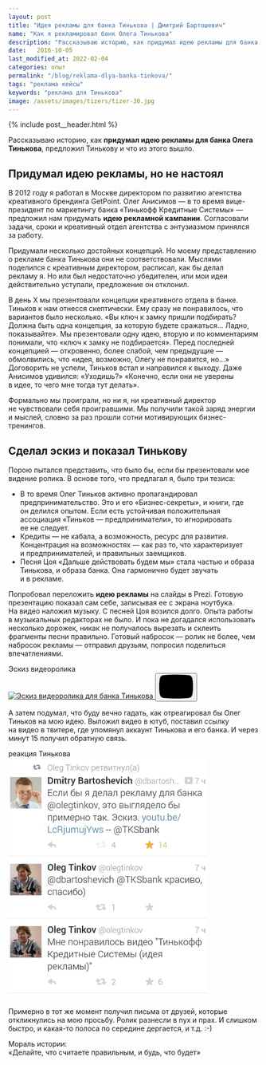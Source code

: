 ```yaml
---
layout: post
title: "Идея рекламы для банка Тинькова | Дмитрий Бартошевич"
name: "Как я рекламировал банк Олега Тинькова"
description: "Рассказываю историю, как придумал идею рекламы для банка Олега Тинькова, поделился с&nbsp;Тиньковым и&nbsp;что из&nbsp;этого вышло."
date:   2016-10-05
last_modified_at: 2022-02-04
categories: опыт
permalink: "/blog/reklama-dlya-banka-tinkova/"
tags: "реклама кейсы"
keywords: "реклама для Тинькова"
image: /assets/images/tizers/tizer-30.jpg
---
```


{% include post__header.html %} 

<p>Рассказываю историю, как <strong>придумал идею рекламы для банка Олега Тинькова</strong>, предложил Тинькову и что из этого вышло.</p>

<section class="row-gap--m">
<h2 class="section__title h1 bold ">Придумал идею рекламы, но&nbsp;не&nbsp;настоял</h2>
<p>В&nbsp;2012 году я&nbsp;работал в&nbsp;Москве директором по&nbsp;развитию агентства креативного брендинга GetPoint. Олег Анисимов&nbsp;— в&nbsp;то&nbsp;время вице-президент по&nbsp;маркетингу банка «Тинькофф Кредитные Системы»&nbsp;— предложил нам придумать <b>идею рекламной кампании</b>. Согласовали задачи, сроки и&nbsp;креативный отдел агентства с&nbsp;энтузиазмом принялся за&nbsp;работу.</p>
<p>Придумали несколько достойных концепций. Но&nbsp;моему представлению о&nbsp;рекламе банка Тинькова они не&nbsp;соответствовали. Мыслями поделился с&nbsp;креативным директором, расписал, как&nbsp;бы делал рекламу&nbsp;я. Но&nbsp;или был недостаточно убедителен, или мои идеи действительно уступали, предложение он&nbsp;отклонил.</p>
<p>В&nbsp;день&nbsp;Х мы&nbsp;презентовали концепции креативного отдела в&nbsp;банке. Тиньков к&nbsp;нам отнесся скептически. Ему сразу не&nbsp;понравилось, что вариантов было несколько. «Вы&nbsp;ключ к&nbsp;замку пришли подбирать? Должна быть одна концепция, за&nbsp;которую будете сражаться... Ладно, показывайте». Мы&nbsp;презентовали одну идею, вторую и&nbsp;по&nbsp;комментариям понимали, что «ключ к&nbsp;замку не&nbsp;подбирается». Перед последней концепцией&nbsp;— откровенно, более слабой, чем предыдущие&nbsp;— обмолвились, что «идея, возможно, Олегу не&nbsp;понравится, но...» Договорить не&nbsp;успели, Тиньков встал и&nbsp;направился к&nbsp;выходу. Даже Анисимов удивился: «Уходишь?» «Конечно, если они не&nbsp;уверены в&nbsp;идее, то&nbsp;чего мне тогда тут делать».</p>
<p>Формально мы&nbsp;проиграли, но&nbsp;ни&nbsp;я, ни&nbsp;креативный директор не&nbsp;чувствовали себя проигравшими. Мы&nbsp;получили такой заряд энергии и&nbsp;мыслей, словно за&nbsp;раз прошли сотни мотивирующих бизнес-тренингов.</p>
</section>

<section class="row-gap--m">
<h2 class="section__title h1 bold ">Сделал эскиз и&nbsp;показал Тинькову</h2>
<p>Порою пытался представить, что было&nbsp;бы, если&nbsp;бы презентовали мое видение ролика. В&nbsp;основе того, что предлагал&nbsp;я, было три тезиса:</p>
<ul class="additive-spacing">
	<li class="list-li">В&nbsp;то&nbsp;время Олег Тиньков активно пропагандировал предпринимательство. Это и&nbsp;его «Бизнес-секреты», и&nbsp;книги, где он&nbsp;делился опытом. Если есть устойчивая положительная ассоциация «Тиньков&nbsp;— предприниматели», то&nbsp;игнорировать ее&nbsp;не&nbsp;следует.</li>
	<li class="list-li">Кредиты&nbsp;— не&nbsp;кабала, а&nbsp;возможность, ресурс для развития. Концентрация на&nbsp;возможностях&nbsp;— как раз&nbsp;то, что характеризует и&nbsp;предпринимателей, и&nbsp;правильных заемщиков.</li>
	<li class="list-li">Песня Цоя «Дальше действовать будем&nbsp;мы» стала частью и&nbsp;образа Тинькова, и&nbsp;образа банка. Она гармонично будет звучать и&nbsp;в&nbsp;рекламе.</li>
 </ul>
<p>Попробовал переложить <b>идею рекламы</b> на&nbsp;слайды в&nbsp;Prezi. Готовую презентацию показал сам себе, записывая ее&nbsp;с&nbsp;экрана ноутбука. На&nbsp;видео наложил музыку. С&nbsp;песней Цоя возился долго. Опыта работы в&nbsp;музыкальных редакторах не&nbsp;было. И&nbsp;пока не&nbsp;догадался использовать несколько дорожек, никак не&nbsp;получалось вырезать и&nbsp;склеить фрагменты песни правильно. Готовый набросок&nbsp;— ролик не&nbsp;более, чем набросок рекламы&nbsp;— отправил друзьям, попросил поделиться впечатлениями.</p>

<div class="figure">
	<div class="figcaption">
		Эскиз видеоролика
	   </div>
	<div class="video ">
		   <a class="video__link " href="https://youtu.be/LcRjumujYws" target="_blank" rel="noopener nofollow noreferrer">
			   <picture>
				   <source srcset="https://i.ytimg.com/vi_webp/LcRjumujYws/maxresdefault.webp" type="image/webp">
				   <img loading="lazy" class="video__media " src="https://i.ytimg.com/vi/LcRjumujYws/maxresdefault.jpg" alt="Эскиз видеоролика для банка Тинькова" width="1280" height="720"/>
			   </picture>
		   </a>
		   <button class="video__button" aria-label="Запустить видео">
			   <svg width="68" height="48" viewBox="0 0 68 48"><path class="video__button-shape" d="M66.52,7.74c-0.78-2.93-2.49-5.41-5.42-6.19C55.79,.13,34,0,34,0S12.21,.13,6.9,1.55 C3.97,2.33,2.27,4.81,1.48,7.74C0.06,13.05,0,24,0,24s0.06,10.95,1.48,16.26c0.78,2.93,2.49,5.41,5.42,6.19 C12.21,47.87,34,48,34,48s21.79-0.13,27.1-1.55c2.93-0.78,4.64-3.26,5.42-6.19C67.94,34.95,68,24,68,24S67.94,13.05,66.52,7.74z"></path><path class="video__button-icon" d="M 45,24 27,14 27,34"></path></svg>
		   </button>
   </div>
</div>

<p>А&nbsp;затем подумал, что буду вечно гадать, как отреагировал&nbsp;бы Олег Тиньков на&nbsp;мою идею. Выложил видео в&nbsp;ютуб, поставил ссылку на&nbsp;видео в&nbsp;твитере, где упомянул аккаунт Тинькова и&nbsp;его банка. И&nbsp;через минут 15&nbsp;получил обратную связь.</p>

 <div class="figure" itemprop="image" itemscope itemtype="http://schema.org/ImageObject">
		<link itemprop="url" href="/assets/images/uslugi/promo/tin2-800.jpg">
        <div class="figcaption">реакция Тинькова  </div>
        <picture> 
		<source srcset="/assets/images/uslugi/promo/tin2-400.webp 1x, /assets/images/uslugi/promo/tin2-800.webp 2x" type="image/webp">
		<img loading="lazy" decoding="async" class="image" src="/assets/images/uslugi/promo/tin2.jpg" alt="Тиньков в твиттере написал, что идея рекламы понравилась" srcset="/assets/images/uslugi/promo/tin2-800.jpg 2x" width="400" height="483" itemprop="contentUrl">
        </picture>
</div>

<p>Примерно в&nbsp;тот&nbsp;же момент получил письма от&nbsp;друзей, которые откликнулись на&nbsp;мою просьбу. Ролик разнесли в&nbsp;пух и&nbsp;прах. И&nbsp;слишком быстро, и&nbsp;какая-то полоса по&nbsp;середине дергается, и&nbsp;т.д. :-)</p>


<div class="post__note mt-m">
<p>Мораль истории: <br> <span class="bold h2">&laquo;Делайте, что считаете правильным, и&nbsp;будь, что будет&raquo;</span></p>
</div>
</section>